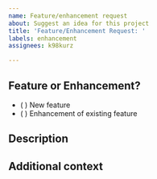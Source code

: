 ```yaml
---
name: Feature/enhancement request
about: Suggest an idea for this project
title: 'Feature/Enhancement Request: '
labels: enhancement
assignees: k98kurz

---
```


## Feature or Enhancement?

<!-- Choose one by placing an x in the box -->

- ( ) New feature
- ( ) Enhancement of existing feature

## Description

<!-- A clear and concise description of what you want to happen. -->

## Additional context

<!-- Add any other context or screenshots about the feature request here. -->
